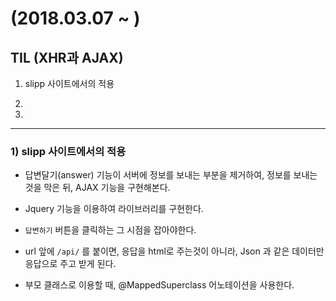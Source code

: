 # (2018.03.07 ~ )

## TIL (XHR과 AJAX)

1. slipp 사이트에서의 적용

2.

3.

---
### 1) slipp 사이트에서의 적용

- 답변달기(answer) 기능이 서버에 정보를 보내는 부분을 제거하여, 정보를 보내는 것을 막은 뒤, AJAX 기능을 구현해본다.

 - Jquery 기능을 이용하여 라이브러리를 구현한다.
 - `답변하기` 버튼을 클릭하는 그 시점을 잡아야한다.
 - url 앞에 `/api/` 를 붙이면, 응답을 html로 주는것이 아니라, Json 과 같은 데이터만 응답으로 주고 받게 된다.
 - 부모 클래스로 이용할 때, @MappedSuperclass 어노테이션을 사용한다.
 
